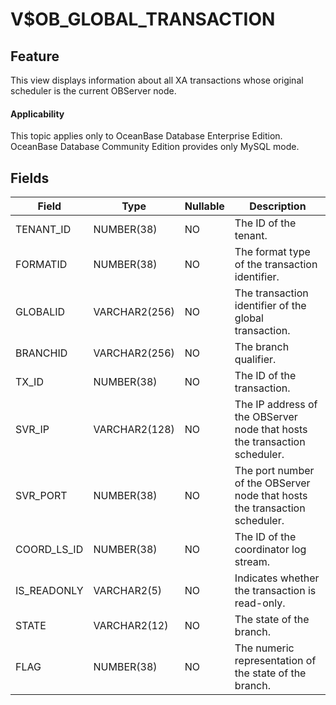 # V$OB_GLOBAL_TRANSACTION

## Feature

This view displays information about all XA transactions whose original scheduler is the current OBServer node.

<main id="notice" >
    <h4>Applicability</h4>
    <p>This topic applies only to OceanBase Database Enterprise Edition. OceanBase Database Community Edition provides only MySQL mode. </p>
  </main>

## Fields

| Field | Type | Nullable | Description |
| --- | --- | --- | --- |
| TENANT_ID | NUMBER(38) | NO | The ID of the tenant. |
| FORMATID | NUMBER(38) | NO | The format type of the transaction identifier. |
| GLOBALID | VARCHAR2(256) | NO | The transaction identifier of the global transaction. |
| BRANCHID | VARCHAR2(256) | NO | The branch qualifier. |
| TX_ID | NUMBER(38) | NO | The ID of the transaction. |
| SVR_IP | VARCHAR2(128) | NO | The IP address of the OBServer node that hosts the transaction scheduler. |
| SVR_PORT | NUMBER(38) | NO | The port number of the OBServer node that hosts the transaction scheduler. |
| COORD_LS_ID | NUMBER(38) | NO | The ID of the coordinator log stream. |
| IS_READONLY | VARCHAR2(5) | NO | Indicates whether the transaction is read-only. |
| STATE | VARCHAR2(12) | NO | The state of the branch. |
| FLAG | NUMBER(38) | NO | The numeric representation of the state of the branch. |
